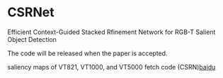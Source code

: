 # CSRNet


Efficient Context-Guided Stacked Rfinement Network for RGB-T Salient Object Detection


The code will be released when the paper is accepted.


saliency maps of VT821, VT1000, and VT5000  fetch code (CSRN)[baidu](https://pan.baidu.com/s/1LoW3mi77fu3peW4bjdtKuA)
